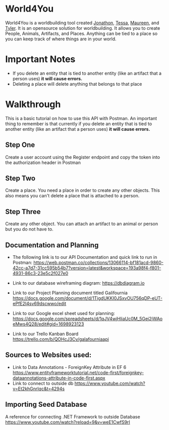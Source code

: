 # World4You
World4You is a worldbuilding tool created [Jonathon](https://github.com/JezzyDeves), [Tessa](https://github.com/tessstrube), [Maureen](https://github.com/McCormickPMP), and [Tyler](https://github.com/DocMTyler). It is an opensource solution for worldbuilding. It allows you to create People, Animals, Artifacts, and Places.
Anything can be tied to a place so you can keep track of where things are in your world.
# Important Notes
- If you delete an entity that is tied to another entity (like an artifact that a person uses) **it will cause errors.**
- Deleting a place will delete anything that belongs to that place
# Walkthrough
This is a basic tutorial on how to use this API with Postman. An important thing to remember is that currently if you delete an entity that is tied to another entity (like an artifact that a person uses) **it will cause errors.**
## Step One
Create a user account using the Register endpoint and copy the token into the authorization header in Postman
## Step Two
Create a place. You need a place in order to create any other objects. This also means you can't delete a place that is attached to a person.
## Step Three
Create any other object. You can attach an artifact to an animal or person but you do not have to.

## Documentation and Planning

- The following link is to our API Documentation and quick link to run in Postman:
https://web.postman.co/collections/13066114-bf181acd-9860-42cc-a7d7-31cc595b54b7?version=latest&workspace=193a98f4-f801-4931-86c3-23e5c2f027e0

- Link to our database wireframing diagram:
https://dbdiagram.io

- Link to our Project Planning document titled Galifournia
https://docs.google.com/document/d/1TigdUKKI0JSxvOU756qDP-eUT-ePfE2I4sv69dscwwo/edit

- Link to our Google excel sheet used for planning:
https://docs.google.com/spreadsheets/d/1qJV4wjHliaUc0M_5Gej2jWAoeMws4Q28/edit#gid=1698923123

- Link to our Trello Kanban Board
https://trello.com/b/QOHcJ3Cv/galafourniaapi


## Sources to Websites used:
- Link to Data Annotations - ForeignKey Attribute in EF 6
https://www.entityframeworktutorial.net/code-first/foreignkey-dataannotations-attribute-in-code-first.aspx
- Link to connect to outside db https://www.youtube.com/watch?v=Et2khGnrIqc&t=4294s


## Importing Seed Database
A reference for connecting .NET Framework to outside Database
https://www.youtube.com/watch?reload=9&v=weE1CwfS9rI
